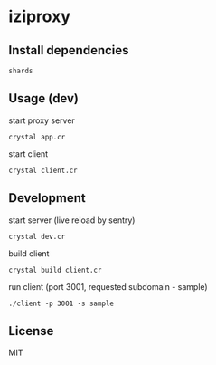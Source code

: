 # iziproxy

## Install dependencies
```
shards
```
## Usage (dev)
start proxy server
```
crystal app.cr
```
start client
```
crystal client.cr
```

## Development
start server (live reload by sentry)
```
crystal dev.cr
```
build client
```
crystal build client.cr
```
run client (port 3001, requested subdomain - sample)
```
./client -p 3001 -s sample
```

## License
MIT
